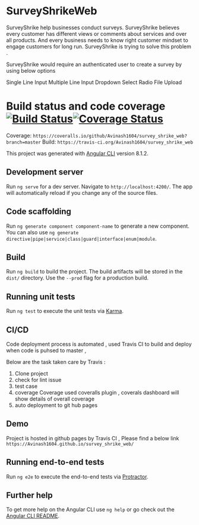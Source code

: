 # SurveyShrikeWeb 

SurveyShrike help businesses conduct surveys. SurveyShrike believes every customer has different views or comments about services and over all products. And every business needs to know right customer mindset to engage customers for long run. SurveyShrike is trying to solve this problem .

SurveyShrike would require an authenticated user to create a survey by using below options

Single Line Input
Multiple Line Input
Dropdown
Select
Radio
File Upload

# Build status and code coverage [![Build Status](https://travis-ci.org/Avinash1604/survey_shrike_web.svg?branch=master)](https://travis-ci.org/Avinash1604/survey_shrike_web)[![Coverage Status](https://coveralls.io/repos/github/Avinash1604/survey_shrike_web/badge.svg?branch=master)](https://coveralls.io/github/Avinash1604/survey_shrike_web?branch=master)

Coverage:
`https://coveralls.io/github/Avinash1604/survey_shrike_web?branch=master`
Build:
`https://travis-ci.org/Avinash1604/survey_shrike_web`


This project was generated with [Angular CLI](https://github.com/angular/angular-cli) version 8.1.2.

## Development server

Run `ng serve` for a dev server. Navigate to `http://localhost:4200/`. The app will automatically reload if you change any of the source files.

## Code scaffolding

Run `ng generate component component-name` to generate a new component. You can also use `ng generate directive|pipe|service|class|guard|interface|enum|module`.

## Build

Run `ng build` to build the project. The build artifacts will be stored in the `dist/` directory. Use the `--prod` flag for a production build.

## Running unit tests

Run `ng test` to execute the unit tests via [Karma](https://karma-runner.github.io).

## CI/CD 
 
Code deployment process is automated , used Travis CI to build and deploy when code is puhsed to master , 

Below are the task taken care by Travis :
1) Clone project 
2) check for lint issue 
3) test case 
4) coverage 
Coverage used coveralls plugin , coverals dashboard will show details of overall coverage
5) auto deployment to git hub pages 

## Demo 

Project is hosted in github pages by Travis CI , Please find a below link 
`https://Avinash1604.github.io/survey_shrike_web/`

## Running end-to-end tests

Run `ng e2e` to execute the end-to-end tests via [Protractor](http://www.protractortest.org/).


## Further help

To get more help on the Angular CLI use `ng help` or go check out the [Angular CLI README](https://github.com/angular/angular-cli/blob/master/README.md).

